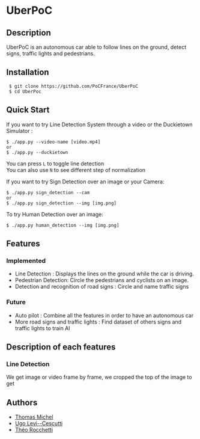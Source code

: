 # UberPoC



## Description
UberPoC is an autonomous car able to follow lines on the ground, detect signs, traffic lights and pedestrians.



## Installation

```
 $ git clone https://github.com/PoCFrance/UberPoC
 $ cd UberPoc
```


## Quick Start
If you want to try Line Detection System through a video or the Duckietown Simulator :
```
$ ./app.py --video-name [video.mp4]
or
$ ./app.py --duckietown
```  
  You can press ``L`` to toggle line detection  
  You can also use ``N`` to see different step of normalization
&nbsp;
  
If you want to try Sign Detection over an image or your Camera:
```
$ ./app.py sign_detection --cam
or
$ ./app.py sign_detection --img [img.png]
```
To try Human Detection over an image:
```
$ ./app.py human_detection --img [img.png]
```

## Features

### Implemented

- Line Detection : Displays the lines on the ground while the car is driving.
- Pedestrian Detection: Circle the pedestrians and cyclists on an image.
- Detection and recognition of road signs : Circle and name traffic signs


### Future

- Auto pilot : Combine all the features in order to have an autonomous car
- More road signs and traffic lights : Find dataset of others signs and traffic lights to train AI


## Description of each features

### Line Detection

We get image or video frame by frame, we cropped the top of the image to get 


## Authors

 - [Thomas Michel](https://github.com/pr0m3th3usEx)
 - [Ugo Levi--Cescutti](https://github.com/ugo94490)
 - [Théo Rocchetti](https://github.com/DCMaker76)
